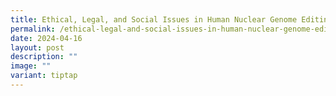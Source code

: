 ```yaml
---
title: Ethical, Legal, and Social Issues in Human Nuclear Genome Editing
permalink: /ethical-legal-and-social-issues-in-human-nuclear-genome-editing/
date: 2024-04-16
layout: post
description: ""
image: ""
variant: tiptap
---
```

